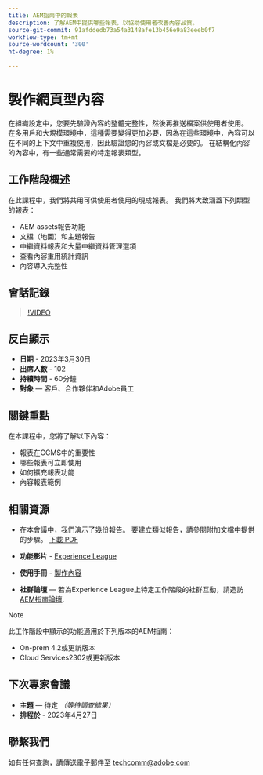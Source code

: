 ```yaml
---
title: AEM指南中的報表
description: 了解AEM中提供哪些報表，以協助使用者改善內容品質。
source-git-commit: 91afddedb73a54a3148afe13b456e9a83eeeb0f7
workflow-type: tm+mt
source-wordcount: '300'
ht-degree: 1%

---
```


# 製作網頁型內容

在組織設定中，您要先驗證內容的整體完整性，然後再推送檔案供使用者使用。 在多用戶和大規模環境中，這種需要變得更加必要，因為在這些環境中，內容可以在不同的上下文中重複使用，因此驗證您的內容或文檔是必要的。 在結構化內容的內容中，有一些通常需要的特定報表類型。


## 工作階段概述

在此課程中，我們將共用可供使用者使用的現成報表。 我們將大致涵蓋下列類型的報表：
- AEM assets報告功能
- 文檔（地圖）和主題報告
- 中繼資料報表和大量中繼資料管理選項
- 查看內容重用統計資訊
- 內容導入完整性


## 會話記錄

>[!VIDEO](https://video.tv.adobe.com/v/3417529/guides--reporting-reporting?quality=12&learn=on)


## 反白顯示

- **日期** - 2023年3月30日
- **出席人數** - 102
- **持續時間** - 60分鐘
- **對象**  — 客戶、合作夥伴和Adobe員工


## 關鍵重點

在本課程中，您將了解以下內容：
- 報表在CCMS中的重要性
- 哪些報表可立即使用
- 如何擴充報表功能
- 內容報表範例


## 相關資源

- 在本會議中，我們演示了幾份報告。 要建立類似報告，請參閱附加文檔中提供的步驟。 [下載 PDF](./assets/aem-guides-expert-session-reports-documentation.pdf)

- **功能影片** -  [Experience League](https://experienceleague.adobe.com/docs/experience-manager-guides-learn/videos/output-generation/working-with-reports.html?lang=en)

- **使用手冊** - [製作內容](https://help.adobe.com/en_US/xml-documentation-for-adobe-experience-manager/index.html#t=DXML-master-map%2Freports-intro.html)

- **社群論壇**  — 若為Experience League上特定工作階段的社群互動，請造訪  [AEM指南論壇](https://experienceleaguecommunities.adobe.com/t5/experience-manager-guides/bd-p/xml-documentation-discussions).

>[!NOTE]
>
> 此工作階段中顯示的功能適用於下列版本的AEM指南：
> - On-prem 4.2或更新版本
> - Cloud Services2302或更新版本



## 下次專家會議

- **主題**  — 待定 *（等待調查結果）*
- **排程於** - 2023年4月27日


## 聯繫我們

如有任何查詢，請傳送電子郵件至 <techcomm@adobe.com>
